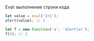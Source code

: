 Eval: выполнение строки кода

```js
let value = eval('1+1');  
alert(value); // 2

let f = new Function('a', 'alert(a)');  
f(5); // 5
```